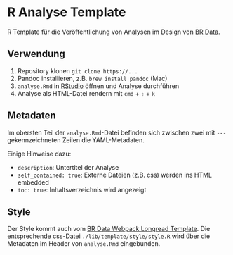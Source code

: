# R Analyse Template

R Template für die Veröffentlichung von Analysen im Design von [BR Data](https://www.br.de/extra/br-data/).

## Verwendung

1. Repository klonen `git clone https://...`
2. Pandoc installieren, z.B. `brew install pandoc` (Mac)
3. `analyse.Rmd` in [RStudio](https://rstudio.com/products/rstudio/download/) öffnen und Analyse durchführen
4. Analyse als HTML-Datei rendern mit `cmd` + `⇧` + `k`

## Metadaten

Im obersten Teil der `analyse.Rmd`-Datei befinden sich zwischen zwei mit `---` gekennzeichneten Zeilen die YAML-Metadaten.

Einige Hinweise dazu:

- `description`: Untertitel der Analyse
- `self_contained: true`: Externe Dateien (z.B. css) werden ins HTML embedded
- `toc: true`: Inhaltsverzeichnis wird angezeigt

## Style

Der Style kommt auch vom [BR Data Webpack Longread Template](https://web.br.de/interaktiv/longread-webpack/). Die entsprechende css-Datei `./lib/template/style/style.R` wird über die Metadaten im Header von `analyse.Rmd` eingebunden.